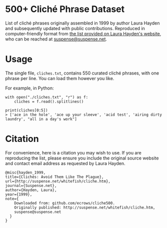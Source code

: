 # 500+ Cliché Phrase Dataset

List of cliché phrases originally assembled in 1999 by author Laura Hayden and subsequently updated with public contributions.  Reproduced in computer-friendly format from [the list provided on Laura Hayden's website](http://suspense.net/whitefish/cliche.htm), who can be reached at suspense@suspense.net.

# Usage

The single file, `cliches.txt`, contains 550 curated cliché phrases, with one phrase per line.  You can load them however you like.

For example, in Python:

```
with open("./cliches.txt", "r") as f:
    cliches = f.read().splitlines()
    
print(cliches[0:5])
> ['ace in the hole', 'ace up your sleeve', 'acid test', 'airing dirty laundry', "all in a day's work"]
```

# Citation

For convenience, here is a citation you may wish to use.  If you are reproducing the list, please ensure you include the original source website and contact email address as requested by Laura Hayden.

```
@misc{hayden_1999,
title={Clichés: Avoid Them Like The Plague},
url={http://suspense.net/whitefish/cliche.htm},
journal={Suspense.net},
author={Hayden, Laura},
year={1999},
note={
    Downloaded from: github.com/ecrows/cliche500.
    Originally published: http://suspense.net/whitefish/cliche.htm,
    suspense@suspense.net
  }
}
```
